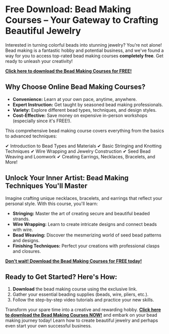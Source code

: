 # Free Download: Bead Making Courses – Your Gateway to Crafting Beautiful Jewelry

Interested in turning colorful beads into stunning jewelry? You’re not alone! Bead making is a fantastic hobby and potential business, and we've found a way for you to access top-rated bead making courses **completely free**. Get ready to unleash your creativity!

[**Click here to download the Bead Making Courses for FREE!**](https://udemywork.com/bead-making-courses)

## Why Choose Online Bead Making Courses?

*   **Convenience:** Learn at your own pace, anytime, anywhere.
*   **Expert Instruction:** Get taught by seasoned bead making professionals.
*   **Variety:** Explore different bead types, techniques, and design styles.
*   **Cost-Effective:** Save money on expensive in-person workshops (especially since it's FREE!).

This comprehensive bead making course covers everything from the basics to advanced techniques:

✔ Introduction to Bead Types and Materials
✔ Basic Stringing and Knotting Techniques
✔ Wire Wrapping and Jewelry Construction
✔ Seed Bead Weaving and Loomwork
✔ Creating Earrings, Necklaces, Bracelets, and More!

## Unlock Your Inner Artist: Bead Making Techniques You'll Master

Imagine crafting unique necklaces, bracelets, and earrings that reflect your personal style. With this course, you'll learn:

*   **Stringing:** Master the art of creating secure and beautiful beaded strands.
*   **Wire Wrapping:** Learn to create intricate designs and connect beads with wire.
*   **Bead Weaving:** Discover the mesmerizing world of seed bead patterns and designs.
*   **Finishing Techniques:** Perfect your creations with professional clasps and closures.

[**Don't wait! Download the Bead Making Courses for FREE today!**](https://udemywork.com/bead-making-courses)

## Ready to Get Started? Here's How:

1.  **Download** the bead making course using the exclusive link.
2.  Gather your essential beading supplies (beads, wire, pliers, etc.).
3.  Follow the step-by-step video tutorials and practice your new skills.

Transform your spare time into a creative and rewarding hobby. **[Click here to download the Bead Making Courses NOW!](https://udemywork.com/bead-making-courses)** and embark on your bead making journey today! Learn how to create beautiful jewelry and perhaps even start your own successful business.

